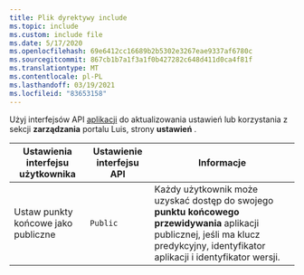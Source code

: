 ```yaml
---
title: Plik dyrektywy include
ms.topic: include
ms.custom: include file
ms.date: 5/17/2020
ms.openlocfilehash: 69e6412cc16689b2b5302e3267eae9337af6780c
ms.sourcegitcommit: 867cb1b7a1f3a1f0b427282c648d411d0ca4f81f
ms.translationtype: MT
ms.contentlocale: pl-PL
ms.lasthandoff: 03/19/2021
ms.locfileid: "83653158"
---
```

Użyj interfejsów API [aplikacji](https://westus.dev.cognitive.microsoft.com/docs/services/5890b47c39e2bb17b84a55ff/operations/58aeface39e2bb03dcd5909e) do aktualizowania ustawień lub korzystania z sekcji **zarządzania** portalu Luis, strony **ustawień** .


|Ustawienia interfejsu użytkownika|Ustawienie interfejsu API|Informacje|
|--|--|--|
|Ustaw punkty końcowe jako publiczne|`Public`|Każdy użytkownik może uzyskać dostęp do swojego **punktu końcowego przewidywania** aplikacji publicznej, jeśli ma klucz predykcyjny, identyfikator aplikacji i identyfikator wersji. |
